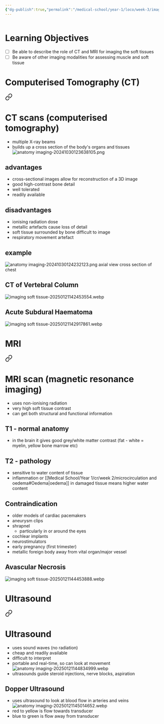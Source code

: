 ```yaml
---
{"dg-publish":true,"permalink":"/medical-school/year-1/loco/week-3/imaging-soft-tissue/","tags":["loco"]}
---
```


```table-of-contents
```
# Learning Objectives
- [ ] Be able to describe the role of CT and MRI for imaging the soft tissues
- [ ] Be aware of other imaging modalities for assessing muscle and soft tissue

# Computerised Tomography (CT)

<div class="transclusion internal-embed is-loaded"><a class="markdown-embed-link" href="/medical-school/year-1/funmed/week-6/anatomy-imaging/#ct-scans-computerised-tomography" aria-label="Open link"><svg xmlns="http://www.w3.org/2000/svg" width="24" height="24" viewBox="0 0 24 24" fill="none" stroke="currentColor" stroke-width="2" stroke-linecap="round" stroke-linejoin="round" class="svg-icon lucide-link"><path d="M10 13a5 5 0 0 0 7.54.54l3-3a5 5 0 0 0-7.07-7.07l-1.72 1.71"></path><path d="M14 11a5 5 0 0 0-7.54-.54l-3 3a5 5 0 0 0 7.07 7.07l1.71-1.71"></path></svg></a><div class="markdown-embed">



# CT scans (computerised tomography)
- multiple X-ray beams
- builds up a cross section of the body's organs and tissues
![anatomy imaging-20241030123638105.png](/img/user/Medical%20School/Year%201/funmed/week%206/attachments/anatomy%20imaging-20241030123638105.png)

## advantages
- cross-sectional images allow for reconstruction of a 3D image
- good high-contrast bone detail
- well tolerated
- readily available
## disadvantages
- ionising radiation dose
- metallic artefacts cause loss of detail
- soft tissue surrounded by bone difficult to image
- respiratory movement artefact

## example
![anatomy imaging-20241030124232123.png](/img/user/Medical%20School/Year%201/funmed/week%206/attachments/anatomy%20imaging-20241030124232123.png)
axial view cross section of chest


</div></div>

## CT of Vertebral Column
![imaging soft tissue-20250121142453554.webp](/img/user/Medical%20School/Year%201/loco/week%203/attachments/imaging%20soft%20tissue-20250121142453554.webp)
## Acute Subdural Haematoma
![imaging soft tissue-20250121142917861.webp](/img/user/Medical%20School/Year%201/loco/week%203/attachments/imaging%20soft%20tissue-20250121142917861.webp)

# MRI

<div class="transclusion internal-embed is-loaded"><a class="markdown-embed-link" href="/medical-school/year-1/funmed/week-6/anatomy-imaging/#mri-scan-magnetic-resonance-imaging" aria-label="Open link"><svg xmlns="http://www.w3.org/2000/svg" width="24" height="24" viewBox="0 0 24 24" fill="none" stroke="currentColor" stroke-width="2" stroke-linecap="round" stroke-linejoin="round" class="svg-icon lucide-link"><path d="M10 13a5 5 0 0 0 7.54.54l3-3a5 5 0 0 0-7.07-7.07l-1.72 1.71"></path><path d="M14 11a5 5 0 0 0-7.54-.54l-3 3a5 5 0 0 0 7.07 7.07l1.71-1.71"></path></svg></a><div class="markdown-embed">



# MRI scan (magnetic resonance imaging)
- uses non-ionising radiation
- very high soft tissue contrast
- can get both structural and functional information

## T1 - normal anatomy
- in the brain it gives good grey/white matter contrast (fat - white = myelin, yellow bone marrow etc)
## T2 - pathology
- sensitive to water content of tissue
- inflammation or [[Medical School/Year 1/cr/week 2/microcirculation and oedema#Oedema\|oedema]] in damaged tissue means higher water content


</div></div>

## Contraindication
- older models of cardiac pacemakers
- aneurysm clips
- shrapnel
	- particularly in or around the eyes
- cochlear implants
- neurostimulators
- early pregnancy (first trimester)
- metallic foreign body away from vital organ/major vessel
## Avascular Necrosis
![imaging soft tissue-20250121144453888.webp](/img/user/Medical%20School/Year%201/loco/week%203/attachments/imaging%20soft%20tissue-20250121144453888.webp)

# Ultrasound

<div class="transclusion internal-embed is-loaded"><a class="markdown-embed-link" href="/medical-school/year-1/funmed/week-6/anatomy-imaging/#ultrasound" aria-label="Open link"><svg xmlns="http://www.w3.org/2000/svg" width="24" height="24" viewBox="0 0 24 24" fill="none" stroke="currentColor" stroke-width="2" stroke-linecap="round" stroke-linejoin="round" class="svg-icon lucide-link"><path d="M10 13a5 5 0 0 0 7.54.54l3-3a5 5 0 0 0-7.07-7.07l-1.72 1.71"></path><path d="M14 11a5 5 0 0 0-7.54-.54l-3 3a5 5 0 0 0 7.07 7.07l1.71-1.71"></path></svg></a><div class="markdown-embed">



# Ultrasound
- uses sound waves (no radiation)
- cheap and readily available
- difficult to interpret
- portable and real-time, so can look at movement
![anatomy imaging-20250121144834999.webp](/img/user/Medical%20School/Year%201/funmed/week%206/attachments/anatomy%20imaging-20250121144834999.webp)
- ultrasounds guide steroid injections, nerve blocks, aspiration
## Dopper Ultrasound
- uses ultrasound to look at blood flow in arteries and veins
![anatomy imaging-20250121145014652.webp](/img/user/Medical%20School/Year%201/funmed/week%206/attachments/anatomy%20imaging-20250121145014652.webp)
- red to yellow is flow towards transducer
- blue to green is flow away from transducer

</div></div>
